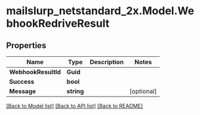 # mailslurp_netstandard_2x.Model.WebhookRedriveResult

## Properties

Name | Type | Description | Notes
------------ | ------------- | ------------- | -------------
**WebhookResultId** | **Guid** |  | 
**Success** | **bool** |  | 
**Message** | **string** |  | [optional] 

[[Back to Model list]](../README#documentation-for-models) [[Back to API list]](../README#documentation-for-api-endpoints) [[Back to README]](../README)

